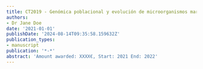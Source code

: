 ```yaml
---
title: CT2019 - Genómica poblacional y evolución de microorganismos marinos.
authors:
- Dr Jane Doe
date: '2021-01-01'
publishDate: '2024-08-14T09:35:58.159632Z'
publication_types:
- manuscript
publication: '*-*'
abstract: 'Amount awarded: XXXX€, Start: 2021 End: 2022'
---
```

